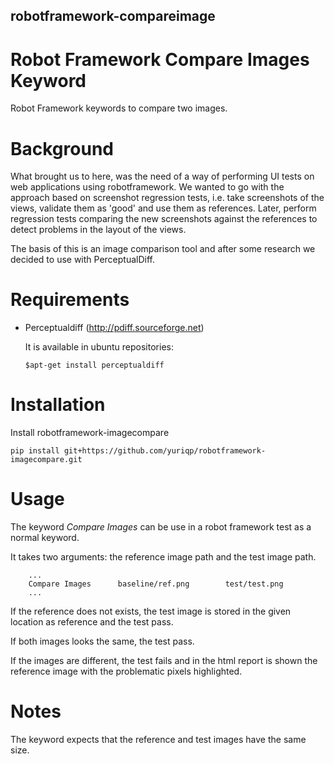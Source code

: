 ## robotframework-compareimage

# Robot Framework Compare Images Keyword


Robot Framework keywords to compare two images.

Background
==========

What brought us to here, was the need of a way of performing UI tests on web applications using robotframework. We wanted to go with the approach based on screenshot regression tests, i.e. take screenshots of the views, validate them as 'good' and use them as references. Later, perform regression tests comparing the new screenshots against the references to detect problems in the layout of the views.

The basis of this is an image comparison tool and after some research we decided to use with PerceptualDiff.

Requirements
============

- Perceptualdiff (http://pdiff.sourceforge.net)

	It is available in ubuntu repositories:

	```
	$apt-get install perceptualdiff
	```

Installation
============

Install robotframework-imagecompare

	pip install git+https://github.com/yuriqp/robotframework-imagecompare.git

Usage
=====

The keyword *Compare Images* can be use in a robot framework test as a normal keyword.

It takes two arguments: the reference image path and the test image path.

```
	...
	Compare Images		baseline/ref.png		test/test.png
	...
```

If the reference does not exists, the test image is stored in the given location as reference and the test pass.

If both images looks the same, the test pass.

If the images are different, the test fails and in the html report is shown the reference image with the problematic pixels highlighted.
	
Notes
===== 

The keyword expects that the reference and test images have the same size.

